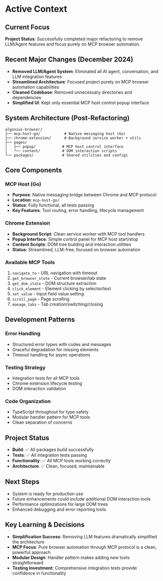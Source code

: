 # Active Context

## Current Focus
**Project Status**: Successfully completed major refactoring to remove LLM/Agent features and focus purely on MCP browser automation.

## Recent Major Changes (December 2024)
- **Removed LLM/Agent System**: Eliminated all AI agent, conversation, and LLM integration features
- **Streamlined Architecture**: Focused project purely on MCP browser automation capabilities
- **Cleaned Codebase**: Removed unnecessary directories and dependencies
- **Simplified UI**: Kept only essential MCP host control popup interface

## System Architecture (Post-Refactoring)
```
algonius-browser/
├── mcp-host-go/           # Native messaging host (Go)
├── chrome-extension/      # Background service worker + utils
├── pages/
│   ├── popup/            # MCP host control interface
│   └── content/          # DOM interaction scripts
└── packages/             # Shared utilities and configs
```

## Core Components

### MCP Host (Go)
- **Purpose**: Native messaging bridge between Chrome and MCP protocol
- **Location**: `mcp-host-go/`
- **Status**: Fully functional, all tests passing
- **Key Features**: Tool routing, error handling, lifecycle management

### Chrome Extension
- **Background Script**: Clean service worker with MCP tool handlers
- **Popup Interface**: Simple control panel for MCP host start/stop
- **Content Scripts**: DOM tree building and interaction utilities
- **Status**: Streamlined, LLM-free, focused on browser automation

### Available MCP Tools
1. `navigate_to` - URL navigation with timeout
2. `get_browser_state` - Current browser/tab state
3. `get_dom_state` - DOM structure extraction
4. `click_element` - Element clicking by selector/text
5. `set_value` - Input field value setting
6. `scroll_page` - Page scrolling
7. `manage_tabs` - Tab creation/switching/closing

## Development Patterns

### Error Handling
- Structured error types with codes and messages
- Graceful degradation for missing elements
- Timeout handling for async operations

### Testing Strategy
- Integration tests for all MCP tools
- Chrome extension lifecycle testing
- DOM interaction validation

### Code Organization
- TypeScript throughout for type safety
- Modular handler pattern for MCP tools
- Clean separation of concerns

## Project Status
- **Build**: ✅ All packages build successfully
- **Tests**: ✅ All integration tests passing  
- **Functionality**: ✅ All MCP tools working correctly
- **Architecture**: ✅ Clean, focused, maintainable

## Next Steps
- System is ready for production use
- Future enhancements could include additional DOM interaction tools
- Performance optimizations for large DOM trees
- Enhanced debugging and error reporting tools

## Key Learning & Decisions
- **Simplification Success**: Removing LLM features dramatically simplified the architecture
- **MCP Focus**: Pure browser automation through MCP protocol is a clean, powerful approach
- **Modular Design**: Handler pattern makes adding new tools straightforward
- **Testing Investment**: Comprehensive integration tests provide confidence in functionality
